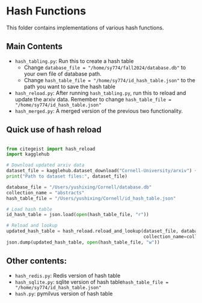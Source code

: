 # Hash Functions

This folder contains implementations of various hash functions. 

## Main Contents

- `hash_tabling.py`: Run this to create a hash table
    - Change `database_file = "/home/sy774/fall2024/database.db"` to your own file of database path.
    - Change `hash_table_file = "/home/sy774/id_hash_table.json"`  to the path you want to save the hash table
- `hash_reload.py`: After running `hash_tabling.py`, run this to reload and update the arxiv data. Remember to change `hash_table_file = "/home/sy774/id_hash_table.json"`
- `hash_merged.py`: A merged version of the previous two functionality.





## Quick use of hash reload

```python

from citegeist import hash_reload
import kagglehub

# Download updated arxiv data
dataset_file = kagglehub.dataset_download("Cornell-University/arxiv") + "/arxiv-metadata-oai-snapshot.json"
print("Path to dataset files:", dataset_file)

database_file = "/Users/yushixing/Cornell/database.db"
collection_name = "abstracts"
hash_table_file = "/Users/yushixing/Cornell/id_hash_table.json"

# Load hash table
id_hash_table = json.load(open(hash_table_file, "r"))

# Reload and lookup
updated_hash_table = hash_reload.reload_and_lookup(dataset_file, database_file, id_hash_table,
                                                   collection_name=collection_name)
json.dump(updated_hash_table, open(hash_table_file, "w"))

```





## Other contents:

- `hash_redis.py`: Redis version of hash table
- `hash_sqlite.py`: sqlite version of hash table`hash_table_file = "/home/sy774/id_hash_table.json"`
- `hash.py`: pymilvus version of hash table
